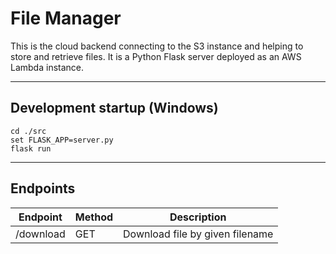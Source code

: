 # File Manager

This is the cloud backend connecting to the S3 instance and helping to store and retrieve files. It is a Python Flask server deployed as an AWS Lambda instance.

---

## Development startup (Windows)
```
cd ./src
set FLASK_APP=server.py
flask run
```

---

## Endpoints

| Endpoint | Method | Description |
|-|-|-|
| /download | GET | Download file by given filename |
